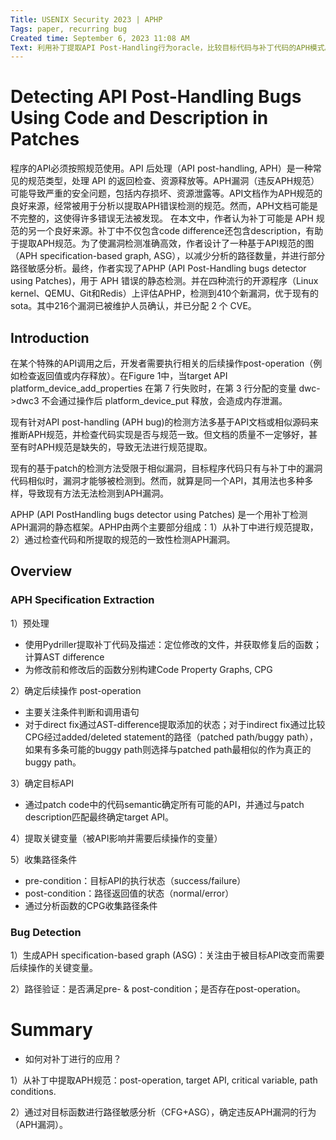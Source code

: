 ```yaml
---
Title: USENIX Security 2023 | APHP
Tags: paper, recurring bug
Created time: September 6, 2023 11:08 AM
Text: 利用补丁提取API Post-Handling行为oracle，比较目标代码与补丁代码的APH模式。
---
```

# Detecting API Post-Handling Bugs Using Code and Description in Patches

程序的API必须按照规范使用。API 后处理（API post-handling, APH）是一种常见的规范类型，处理 API 的返回检查、资源释放等。APH漏洞（违反APH规范）可能导致严重的安全问题，包括内存损坏、资源泄露等。API文档作为APH规范的良好来源，经常被用于分析以提取APH错误检测的规范。然而，APH文档可能是不完整的，这使得许多错误无法被发现。
在本文中，作者认为补丁可能是 APH 规范的另一个良好来源。补丁中不仅包含code difference还包含description，有助于提取APH规范。为了使漏洞检测准确高效，作者设计了一种基于API规范的图（APH specification-based graph, ASG），以减少分析的路径数量，并进行部分路径敏感分析。最终，作者实现了APHP (API Post-Handling bugs detector using Patches)，用于 APH 错误的静态检测。并在四种流行的开源程序（Linux kernel、QEMU、Git和Redis）上评估APHP，检测到410个新漏洞，优于现有的sota。其中216个漏洞已被维护人员确认，并已分配 2 个 CVE。

## Introduction

在某个特殊的API调用之后，开发者需要执行相关的后续操作post-operation（例如检查返回值或内存释放）。在Figure 1中，当target API platform_device_add_properties 在第 7 行失败时，在第 3 行分配的变量 dwc->dwc3 不会通过操作后 platform_device_put 释放，会造成内存泄漏。


现有针对API post-handling (APH bug)的检测方法多基于API文档或相似源码来推断APH规范，并检查代码实现是否与规范一致。但文档的质量不一定够好，甚至有时APH规范是缺失的，导致无法进行规范提取。

现有的基于patch的检测方法受限于相似漏洞，目标程序代码只有与补丁中的漏洞代码相似时，漏洞才能够被检测到。然而，就算是同一个API，其用法也多种多样，导致现有方法无法检测到APH漏洞。

APHP (API PostHandling bugs detector using Patches) 是一个用补丁检测APH漏洞的静态框架。APHP由两个主要部分组成：1）从补丁中进行规范提取，2）通过检查代码和所提取的规范的一致性检测APH漏洞。

## Overview


### APH Specification Extraction

1）预处理

- 使用Pydriller提取补丁代码及描述：定位修改的文件，并获取修复后的函数；计算AST difference
- 为修改前和修改后的函数分别构建Code Property Graphs, CPG

2）确定后续操作 post-operation

- 主要关注条件判断和调用语句
- 对于direct fix通过AST-difference提取添加的状态；对于indirect fix通过比较CPG经过added/deleted statement的路径（patched path/buggy path），如果有多条可能的buggy path则选择与patched path最相似的作为真正的buggy path。

3）确定目标API

- 通过patch code中的代码semantic确定所有可能的API，并通过与patch description匹配最终确定target API。

4）提取关键变量（被API影响并需要后续操作的变量）

5）收集路径条件

- pre-condition：目标API的执行状态（success/failure）
- post-condition：路径返回值的状态（normal/error）
- 通过分析函数的CPG收集路径条件

### Bug Detection

1）生成APH specification-based graph (ASG)：关注由于被目标API改变而需要后续操作的关键变量。

2）路径验证：是否满足pre- & post-condition；是否存在post-operation。


# Summary

- 如何对补丁进行的应用？


1）从补丁中提取APH规范：post-operation, target API, critical variable, path conditions.

2）通过对目标函数进行路径敏感分析（CFG+ASG），确定违反APH漏洞的行为（APH漏洞）。
